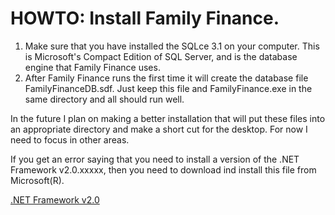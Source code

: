 # HOWTO: Install Family Finance. #

  1. Make sure that you have installed the SQLce 3.1 on your computer. This is Microsoft's  Compact Edition of SQL Server, and is the database engine that Family Finance uses.
  1. After Family Finance runs the first time it will create the database file FamilyFinanceDB.sdf. Just keep this file and FamilyFinance.exe in the same directory and all should run well.

In the future I plan on making a better installation that will put these files into an appropriate directory and make a short cut for the desktop. For now I need to focus in other areas.

If you get an error saying that you need to install a version of the .NET Framework v2.0.xxxxx, then you need to download ind install this file from Microsoft(R).

[.NET Framework v2.0](http://www.microsoft.com/downloads/details.aspx?FamilyID=0856eacb-4362-4b0d-8edd-aab15c5e04f5&displaylang=en)
